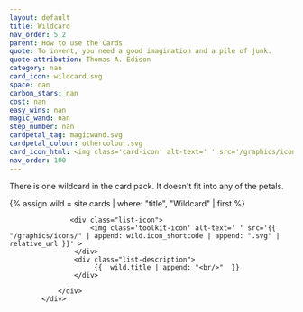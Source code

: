 ```yaml
---
layout: default
title: Wildcard
nav_order: 5.2
parent: How to use the Cards
quote: To invent, you need a good imagination and a pile of junk.
quote-attribution: Thomas A. Edison
category: nan
card_icon: wildcard.svg
space: nan
carbon_stars: nan
cost: nan
easy_wins: nan
magic_wand: nan
step_number: nan
cardpetal_tag: magicwand.svg
cardpetal_colour: othercolour.svg
card_icon_html: <img class='card-icon' alt-text=' ' src='/graphics/icons/wildcard.svg'>
nav_order: 100
---
```

There is one wildcard in the card pack.  It doesn't fit into any of the petals.

{% assign wild = site.cards | where: "title", "Wildcard" | first %} 


<div class="wrap" onclick='location.href ="{{ wild.url | relative_url }}";'>
                <div class="list-row">
                    
                   <div class="list-icon">
                        <img class='toolkit-icon' alt-text=' ' src='{{ "/graphics/icons/" | append: wild.icon_shortcode | append: ".svg" | relative_url }}' >
                    </div>
                    <div class="list-description">
                         {{  wild.title | append: "<br/>"  }} 
                    </div>   
                
                </div>
            </div>


